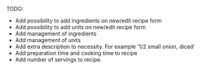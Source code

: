 TODO:
* Add possibility to add ingredients on new/edit recipe form
* Add possibility to add units on new/edit recipe form
* Add management of ingredients
* Add management of units
* Add extra description to necessity. For example '1/2 small onion, diced'
* Add preparation time and cooking time to recipe
* Add number of servings to recipe.